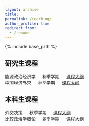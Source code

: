 ```yaml
---
layout: archive
title: 
permalink: /teaching/
author_profile: true
redirect_from:
  - /resume
---
```


{% include base_path %}

## 研究生课程
能源政治经济学 &emsp; 秋季学期 &emsp; [课程大纲](http://sym915.github.io/files/Syllabus_Political_Economy_of_Energy.pdf) <br>
中国经济外交 &emsp; 秋季学期 &emsp; [课程大纲](http://sym915.github.io/files/Syllabus_China's_Economic_Diplomacy.pdf)

## 本科生课程
外交决策 &emsp; 秋季学期 &emsp; [课程大纲](http://sym915.github.io/files/Syllabus_Foreign_Policy_Decision_Making.pdf) <br>
比较政治学概论 &emsp; 春季学期 &emsp; [课程大纲](http://sym915.github.io/files/Syllabus_Introduction_to_Comparative_Politics.pdf)
